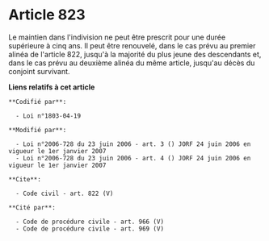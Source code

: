 # Article 823

Le maintien dans l'indivision ne peut être prescrit pour une durée supérieure à cinq ans. Il peut être renouvelé, dans le cas
prévu au premier alinéa de l'article 822, jusqu'à la majorité du plus jeune des descendants et, dans le cas prévu au deuxième
alinéa du même article, jusqu'au décès du conjoint survivant.

**Liens relatifs à cet article**

	**Codifié par**:

	  - Loi n°1803-04-19

	**Modifié par**:

	  - Loi n°2006-728 du 23 juin 2006 - art. 3 () JORF 24 juin 2006 en vigueur le 1er janvier 2007
	  - Loi n°2006-728 du 23 juin 2006 - art. 4 () JORF 24 juin 2006 en vigueur le 1er janvier 2007

	**Cite**:

	  - Code civil - art. 822 (V)

	**Cité par**:

	  - Code de procédure civile - art. 966 (V)
	  - Code de procédure civile - art. 969 (V)
